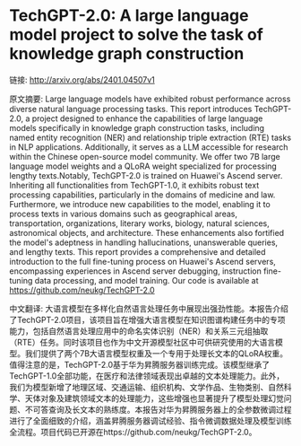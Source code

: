 # TechGPT-2.0: A large language model project to solve the task of knowledge graph construction

链接: http://arxiv.org/abs/2401.04507v1

原文摘要:
Large language models have exhibited robust performance across diverse
natural language processing tasks. This report introduces TechGPT-2.0, a
project designed to enhance the capabilities of large language models
specifically in knowledge graph construction tasks, including named entity
recognition (NER) and relationship triple extraction (RTE) tasks in NLP
applications. Additionally, it serves as a LLM accessible for research within
the Chinese open-source model community. We offer two 7B large language model
weights and a QLoRA weight specialized for processing lengthy texts.Notably,
TechGPT-2.0 is trained on Huawei's Ascend server. Inheriting all
functionalities from TechGPT-1.0, it exhibits robust text processing
capabilities, particularly in the domains of medicine and law. Furthermore, we
introduce new capabilities to the model, enabling it to process texts in
various domains such as geographical areas, transportation, organizations,
literary works, biology, natural sciences, astronomical objects, and
architecture. These enhancements also fortified the model's adeptness in
handling hallucinations, unanswerable queries, and lengthy texts. This report
provides a comprehensive and detailed introduction to the full fine-tuning
process on Huawei's Ascend servers, encompassing experiences in Ascend server
debugging, instruction fine-tuning data processing, and model training. Our
code is available at https://github.com/neukg/TechGPT-2.0

中文翻译:
大语言模型在多样化自然语言处理任务中展现出强劲性能。本报告介绍了TechGPT-2.0项目，该项目旨在增强大语言模型在知识图谱构建任务中的专项能力，包括自然语言处理应用中的命名实体识别（NER）和关系三元组抽取（RTE）任务。同时该项目也作为中文开源模型社区中可供研究使用的大语言模型。我们提供了两个7B大语言模型权重及一个专用于处理长文本的QLoRA权重。值得注意的是，TechGPT-2.0基于华为昇腾服务器训练完成。该模型继承了TechGPT-1.0全部功能，在医疗和法律领域表现出卓越的文本处理能力。此外，我们为模型新增了地理区域、交通运输、组织机构、文学作品、生物类别、自然科学、天体对象及建筑领域文本的处理能力，这些增强也显著提升了模型处理幻觉问题、不可答查询及长文本的熟练度。本报告对华为昇腾服务器上的全参数微调过程进行了全面细致的介绍，涵盖昇腾服务器调试经验、指令微调数据处理及模型训练全流程。项目代码已开源在https://github.com/neukg/TechGPT-2.0。
